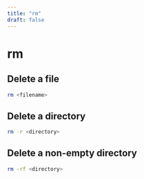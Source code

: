 ```yaml
---
title: "rm"
draft: false
---
```


# rm

## Delete a file

```bash
rm <filename>
```

## Delete a directory

```bash
rm -r <directory>
```

## Delete a non-empty directory

```bash
rm -rf <directory>
```
